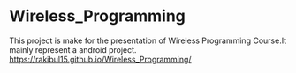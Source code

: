 # Wireless_Programming
This project is make for the presentation of Wireless Programming Course.It mainly represent a android project. 
https://rakibul15.github.io/Wireless_Programming/
